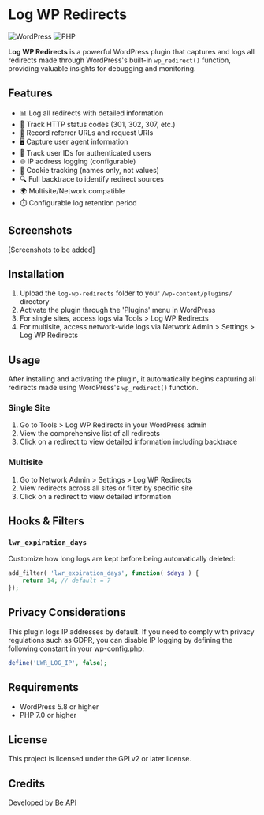 # Log WP Redirects

![WordPress](https://img.shields.io/badge/WordPress-5.8+-green.svg)
![PHP](https://img.shields.io/badge/PHP-7.0+-blue.svg)

**Log WP Redirects** is a powerful WordPress plugin that captures and logs all redirects made through WordPress's built-in `wp_redirect()` function, providing valuable insights for debugging and monitoring.

## Features

- 📊 Log all redirects with detailed information
- 🔢 Track HTTP status codes (301, 302, 307, etc.)
- 🔗 Record referrer URLs and request URIs
- 🖥️ Capture user agent information
- 👤 Track user IDs for authenticated users
- 🌐 IP address logging (configurable)
- 🍪 Cookie tracking (names only, not values)
- 🔍 Full backtrace to identify redirect sources
- 🌍 Multisite/Network compatible
- ⏱️ Configurable log retention period

## Screenshots

[Screenshots to be added]

## Installation

1. Upload the `log-wp-redirects` folder to your `/wp-content/plugins/` directory
2. Activate the plugin through the 'Plugins' menu in WordPress
3. For single sites, access logs via Tools > Log WP Redirects
4. For multisite, access network-wide logs via Network Admin > Settings > Log WP Redirects

## Usage

After installing and activating the plugin, it automatically begins capturing all redirects made using WordPress's `wp_redirect()` function.

### Single Site

1. Go to Tools > Log WP Redirects in your WordPress admin
2. View the comprehensive list of all redirects
3. Click on a redirect to view detailed information including backtrace

### Multisite

1. Go to Network Admin > Settings > Log WP Redirects
2. View redirects across all sites or filter by specific site
3. Click on a redirect to view detailed information

## Hooks & Filters

### `lwr_expiration_days`

Customize how long logs are kept before being automatically deleted:

```php
add_filter( 'lwr_expiration_days', function( $days ) {
    return 14; // default = 7
});
```

## Privacy Considerations

This plugin logs IP addresses by default. If you need to comply with privacy regulations such as GDPR, you can disable IP logging by defining the following constant in your wp-config.php:

```php
define('LWR_LOG_IP', false);
```

## Requirements

- WordPress 5.8 or higher
- PHP 7.0 or higher

## License

This project is licensed under the GPLv2 or later license.

## Credits

Developed by [Be API](https://beapi.fr) 